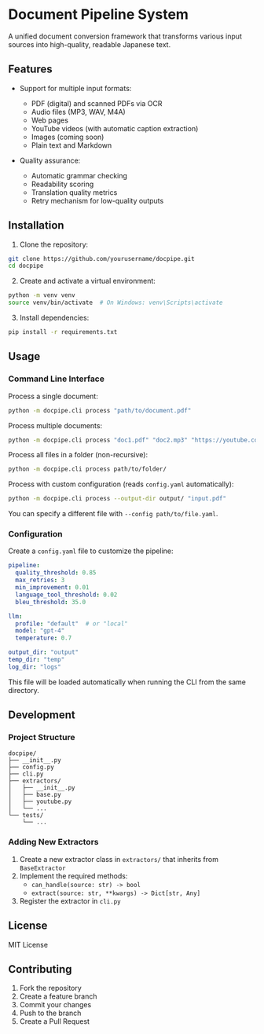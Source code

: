 # Document Pipeline System

A unified document conversion framework that transforms various input sources into high-quality, readable Japanese text.

## Features

- Support for multiple input formats:
  - PDF (digital) and scanned PDFs via OCR
  - Audio files (MP3, WAV, M4A)
  - Web pages
  - YouTube videos (with automatic caption extraction)
  - Images (coming soon)
  - Plain text and Markdown

- Quality assurance:
  - Automatic grammar checking
  - Readability scoring
  - Translation quality metrics
  - Retry mechanism for low-quality outputs

## Installation

1. Clone the repository:
```bash
git clone https://github.com/yourusername/docpipe.git
cd docpipe
```

2. Create and activate a virtual environment:
```bash
python -m venv venv
source venv/bin/activate  # On Windows: venv\Scripts\activate
```

3. Install dependencies:
```bash
pip install -r requirements.txt
```

## Usage

### Command Line Interface

Process a single document:
```bash
python -m docpipe.cli process "path/to/document.pdf"
```

Process multiple documents:
```bash
python -m docpipe.cli process "doc1.pdf" "doc2.mp3" "https://youtube.com/watch?v=..."
```

Process all files in a folder (non-recursive):
```bash
python -m docpipe.cli process path/to/folder/
```

Process with custom configuration (reads `config.yaml` automatically):
```bash
python -m docpipe.cli process --output-dir output/ "input.pdf"
```
You can specify a different file with `--config path/to/file.yaml`.

### Configuration

Create a `config.yaml` file to customize the pipeline:

```yaml
pipeline:
  quality_threshold: 0.85
  max_retries: 3
  min_improvement: 0.01
  language_tool_threshold: 0.02
  bleu_threshold: 35.0

llm:
  profile: "default"  # or "local"
  model: "gpt-4"
  temperature: 0.7

output_dir: "output"
temp_dir: "temp"
log_dir: "logs"
```
This file will be loaded automatically when running the CLI from the same directory.

## Development

### Project Structure

```
docpipe/
├── __init__.py
├── config.py
├── cli.py
├── extractors/
│   ├── __init__.py
│   ├── base.py
│   ├── youtube.py
│   └── ...
└── tests/
    └── ...
```

### Adding New Extractors

1. Create a new extractor class in `extractors/` that inherits from `BaseExtractor`
2. Implement the required methods:
   - `can_handle(source: str) -> bool`
   - `extract(source: str, **kwargs) -> Dict[str, Any]`
3. Register the extractor in `cli.py`

## License

MIT License

## Contributing

1. Fork the repository
2. Create a feature branch
3. Commit your changes
4. Push to the branch
5. Create a Pull Request 